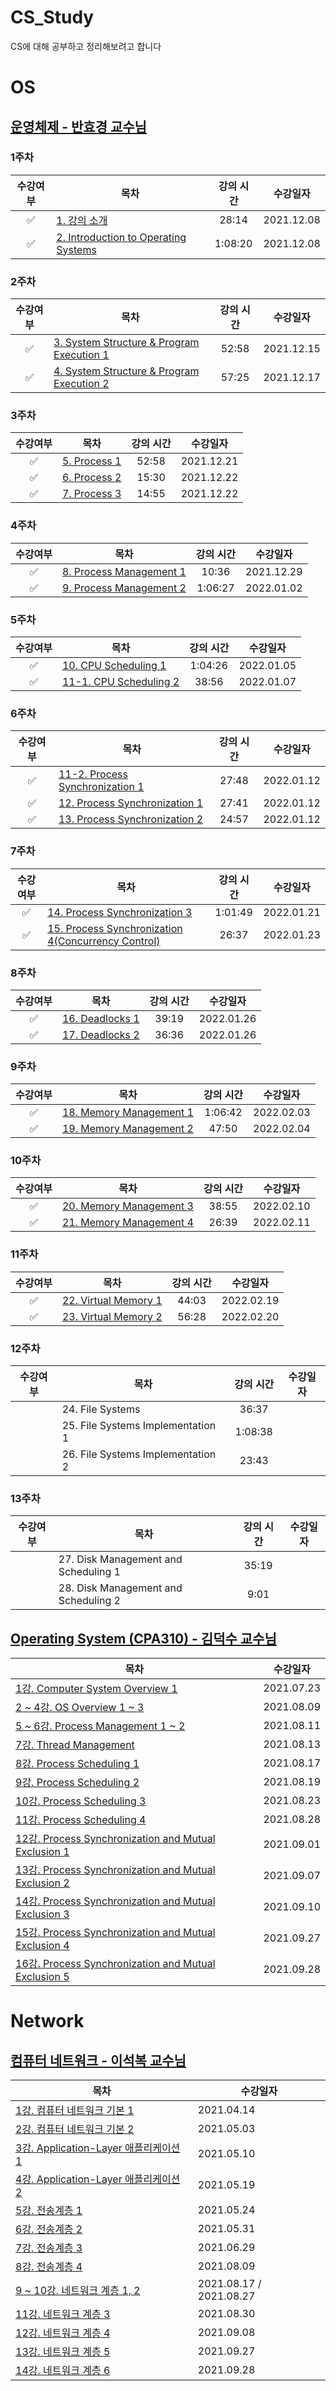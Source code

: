 # CS_Study

CS에 대해 공부하고 정리해보려고 합니다

# OS

## [운영체제 - 반효경 교수님](http://www.kocw.net/home/search/kemView.do?kemId=1046323)

### 1주차 

|수강여부|목차|강의 시간|수강일자|
|:---:|---|:---:|:---:|
|✅|[1. 강의 소개](https://github.com/ChaminLee/CS_Study/blob/main/OS/01.%20%EA%B0%95%EC%9D%98%20%EC%86%8C%EA%B0%9C.md)|28:14|2021.12.08|
|✅|[2. Introduction to Operating Systems](https://github.com/ChaminLee/CS_Study/blob/main/OS/02.%20Introduction%20to%20Operating%20Systems.md)|1:08:20|2021.12.08|

### 2주차 

|수강여부|목차|강의 시간|수강일자|
|:---:|---|:---:|:---:|
|✅|[3. System Structure & Program Execution 1](https://github.com/ChaminLee/CS_Study/blob/main/OS/03.%20System%20Structure%20%26%20Program%20Execution%201.md)|52:58|2021.12.15 |
|✅|[4. System Structure & Program Execution 2](https://github.com/ChaminLee/CS_Study/blob/main/OS/04.%20System%20Structure%20%26%20Program%20Execution%202.md)|57:25|2021.12.17 |

### 3주차 

|수강여부|목차|강의 시간|수강일자|
|:---:|---|:---:|:---:|
|✅|[5. Process 1](https://github.com/ChaminLee/CS_Study/blob/main/OS/05.%20Process%201.md)|52:58|2021.12.21|
|✅|[6. Process 2](https://github.com/ChaminLee/CS_Study/blob/main/OS/06.%20Process%202.md)|15:30|2021.12.22 |
|✅|[7. Process 3](https://github.com/ChaminLee/CS_Study/blob/main/OS/07.%20Process%203.md)|14:55|2021.12.22|

### 4주차 

|수강여부|목차|강의 시간|수강일자|
|:---:|---|:---:|:---:|
|✅|[8. Process Management 1](https://github.com/ChaminLee/CS_Study/blob/main/OS/08.%20Process%20Management%201.md)|10:36|2021.12.29|
|✅|[9. Process Management 2](https://github.com/ChaminLee/CS_Study/blob/main/OS/09.%20Process%20Management%202.md)|1:06:27| 2022.01.02|


### 5주차 

|수강여부|목차|강의 시간|수강일자|
|:---:|---|:---:|:---:|
|✅|[10. CPU Scheduling 1](https://github.com/ChaminLee/CS_Study/blob/main/OS/10.%20CPU%20Scheduling%201.md)|1:04:26|2022.01.05|
|✅|[11-1. CPU Scheduling 2](https://github.com/ChaminLee/CS_Study/blob/main/OS/11-1.%20CPU%20Scheduling%202.md)|38:56|2022.01.07|


### 6주차 

|수강여부|목차|강의 시간|수강일자|
|:---:|---|:---:|:---:|
|✅|[11-2. Process Synchronization 1](https://github.com/ChaminLee/CS_Study/blob/main/OS/11-2.%20Process%20Synchronization%201.md)|27:48|2022.01.12 |
|✅|[12. Process Synchronization 1](https://github.com/ChaminLee/CS_Study/blob/main/OS/12.%20Process%20Synchronization%201.md)|27:41|2022.01.12 |
|✅|[13. Process Synchronization 2](https://github.com/ChaminLee/CS_Study/blob/main/OS/13.%20Process%20Synchronization%202.md)|24:57|2022.01.12 |

### 7주차 

|수강여부|목차|강의 시간|수강일자|
|:---:|---|:---:|:---:|
|✅|[14. Process Synchronization 3](https://github.com/ChaminLee/CS_Study/blob/main/OS/14.%20Process%20Synchronization%203.md)|1:01:49|2022.01.21|
|✅|[15. Process Synchronization 4(Concurrency Control)](https://github.com/ChaminLee/CS_Study/tree/main/OS)|26:37|2022.01.23|


### 8주차 

|수강여부|목차|강의 시간|수강일자|
|:---:|---|:---:|:---:|
|✅|[16. Deadlocks 1](https://github.com/ChaminLee/CS_Study/blob/main/OS/16.%20Deadlocks%201.md)|39:19|2022.01.26|
|✅|[17. Deadlocks 2](https://github.com/ChaminLee/CS_Study/blob/main/OS/17.%20Deadlocks%202.md)|36:36|2022.01.26|

### 9주차 

|수강여부|목차|강의 시간|수강일자|
|:---:|---|:---:|:---:|
|✅|[18. Memory Management 1](https://github.com/ChaminLee/CS_Study/blob/main/OS/18.%20Memory%20Management%201%20.md)|1:06:42|2022.02.03|
|✅|[19. Memory Management 2](https://github.com/ChaminLee/CS_Study/blob/main/OS/19.%20Memory%20Management%202.md)|47:50|2022.02.04|

### 10주차 

|수강여부|목차|강의 시간|수강일자|
|:---:|---|:---:|:---:|
|✅|[20. Memory Management 3](https://github.com/ChaminLee/CS_Study/blob/main/OS/20.%20Memory%20Management%203.md)|38:55|2022.02.10|
|✅|[21. Memory Management 4](https://github.com/ChaminLee/CS_Study/blob/main/OS/21.%20Memory%20Management%204.md)|26:39|2022.02.11|

### 11주차 

|수강여부|목차|강의 시간|수강일자|
|:---:|---|:---:|:---:|
|✅|[22. Virtual Memory 1](https://github.com/ChaminLee/CS_Study/blob/main/OS/22.%20Virtual%20Memory%201.md)|44:03|2022.02.19|
|✅|[23. Virtual Memory 2](https://github.com/ChaminLee/CS_Study/blob/main/OS/23.%20Virtual%20Memory%202.md)|56:28|2022.02.20|

### 12주차 

|수강여부|목차|강의 시간|수강일자|
|:---:|---|:---:|:---:|
||24. File Systems|36:37| |
||25. File Systems Implementation 1|1:08:38| |
||26. File Systems Implementation 2|23:43| |

### 13주차 

|수강여부|목차|강의 시간|수강일자|
|:---:|---|:---:|:---:|
||27. Disk Management and Scheduling 1|35:19| ||
||28. Disk Management and Scheduling 2|9:01| ||

## [Operating System (CPA310) - 김덕수 교수님](https://www.youtube.com/playlist?list=PLBrGAFAIyf5rby7QylRc6JxU5lzQ9c4tN)

|목차|수강일자|
|--|--|
| [1강. Computer System Overview 1](https://leechamin.tistory.com/503) |2021.07.23|
| [2 ~ 4강. OS Overview 1 ~ 3](https://leechamin.tistory.com/508?category=1012929) |2021.08.09|
| [5 ~ 6강. Process Management 1 ~ 2](https://leechamin.tistory.com/516#%ED%--%--%EB%A-%-C%EC%--%B-%EC%-A%A-%EC%-D%--%--%EC%--%--%ED%--%-C)| 2021.08.11 |
| [7강. Thread Management](https://leechamin.tistory.com/517) |2021.08.13|
| [8강. Process Scheduling 1](https://leechamin.tistory.com/520)|2021.08.17|
| [9강. Process Scheduling 2](https://leechamin.tistory.com/525)|2021.08.19|
| [10강. Process Scheduling 3](https://leechamin.tistory.com/526)|2021.08.23|
| [11강. Process Scheduling 4](https://leechamin.tistory.com/530)|2021.08.28|
| [12강. Process Synchronization and Mutual Exclusion 1](https://leechamin.tistory.com/533)|2021.09.01|
| [13강. Process Synchronization and Mutual Exclusion 2](https://leechamin.tistory.com/537)|2021.09.07|
| [14강. Process Synchronization and Mutual Exclusion 3](https://leechamin.tistory.com/542)|2021.09.10|
| [15강. Process Synchronization and Mutual Exclusion 4](https://leechamin.tistory.com/544)|2021.09.27|
| [16강. Process Synchronization and Mutual Exclusion 5](https://leechamin.tistory.com/546)|2021.09.28|







# Network

## [컴퓨터 네트워크 - 이석복 교수님](http://www.kocw.net/home/cview.do?mty=p&kemId=1169634)

|목차|수강일자|
|--|--|
| [1강. 컴퓨터 네트워크 기본 1](https://leechamin.tistory.com/430) |2021.04.14|
| [2강. 컴퓨터 네트워크 기본 2](https://leechamin.tistory.com/440) |2021.05.03|
| [3강. Application-Layer 애플리케이션 1](https://leechamin.tistory.com/445) |2021.05.10|
| [4강. Application-Layer 애플리케이션 2](https://leechamin.tistory.com/447) |2021.05.19|
| [5강. 전송계층 1](https://leechamin.tistory.com/451) |2021.05.24|
| [6강. 전송계층 2](https://leechamin.tistory.com/454) |2021.05.31|
| [7강. 전송계층 3](https://leechamin.tistory.com/482) |2021.06.29|
| [8강. 전송계층 4](https://leechamin.tistory.com/511) |2021.08.09|
| [9 ~ 10강. 네트워크 계층 1, 2](https://leechamin.tistory.com/529) |2021.08.17 / 2021.08.27 |
| [11강. 네트워크 계층 3](https://leechamin.tistory.com/531) |2021.08.30|
| [12강. 네트워크 계층 4](https://leechamin.tistory.com/538) |2021.09.08|
| [13강. 네트워크 계층 5](https://leechamin.tistory.com/545) |2021.09.27|
| [14강. 네트워크 계층 6](https://leechamin.tistory.com/547) |2021.09.28|

